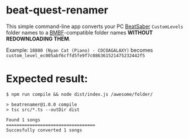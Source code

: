 beat-quest-renamer
==================

This simple command-line app converts your PC [BeatSaber](beatsaber) `CustomLevels`
folder names to a [BMBF](BMBF)-compatible folder names **WITHOUT REDOWNLOADING THEM**.

Example:
`10800 (Nyan Cat (Piano) - COCOAGALAXY)` becomes `custom_level_ec005abf6cffd5fe9f7c086361521475232442f5`

[beatsaber]: https://www.beatsaber.com/
[BMBF]: https://bmbf.dev/stable

# Expected result:

```
$ npm run compile && node dist/index.js /awesome/folder/

> beatrenamer@1.0.0 compile
> tsc src/*.ts --outDir dist

Found 1 songs
==================================
Succesfully converted 1 songs
```
